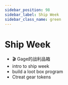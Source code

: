 ```yaml
---
sidebar_position: 98
sidebar_label: Ship Week
sidebar_class_name: green
---
```


# Ship Week

- 🎬 Gage的战利品箱
- intro to ship week
- build a loot box program
- Ctreat gear tokens
